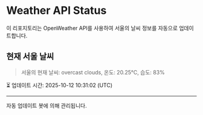 
# Weather API Status

이 리포지토리는 OpenWeather API를 사용하여 서울의 날씨 정보를 자동으로 업데이트합니다.

## 현재 서울 날씨
> 서울의 현재 날씨: overcast clouds, 온도: 20.25°C, 습도: 83%

⏳ 업데이트 시간: 2025-10-12 10:31:02 (UTC)

---
자동 업데이트 봇에 의해 관리됩니다.

